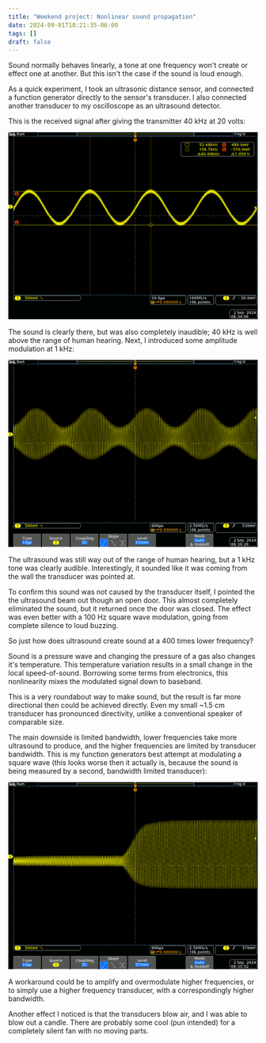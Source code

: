 ```yaml
---
title: "Weekend project: Nonlinear sound propagation"
date: 2024-09-01T18:21:35-06:00
tags: []
draft: false
---
```


Sound normally behaves linearly, a tone at one frequency won't create or effect one at another.
But this isn't the case if the sound is loud enough.

As a quick experiment, I took an ultrasonic distance sensor, and connected a function generator directly to the sensor's transducer.
I also connected another transducer to my oscilloscope as an ultrasound detector.

This is the received signal after giving the transmitter 40 kHz at 20 volts:

![](rx_cw.png)

The sound is clearly there, but was also completely inaudible;
40 kHz is well above the range of human hearing.
Next, I introduced some amplitude modulation at 1 kHz:

![](rx_mod.png)

The ultrasound was still way out of the range of human hearing, but a 1 kHz tone was clearly audible.
Interestingly, it sounded like it was coming from the wall the transducer was pointed at.

To confirm this sound was not caused by the transducer itself, I pointed the the ultrasound beam out though an open door.
This almost completely eliminated the sound, but it returned once the door was closed.
The effect was even better with a 100 Hz square wave modulation, going from complete silence to loud buzzing.

So just how does ultrasound create sound at a 400 times lower frequency?

Sound is a pressure wave and changing the pressure of a gas also changes it's temperature.
This temperature variation results in a small change in the local speed-of-sound.
Borrowing some terms from electronics, this nonlinearity mixes the modulated signal down to baseband.

This is a very roundabout way to make sound, but the result is far more directional then could be achieved directly.
Even my small ~1.5 cm transducer has pronounced directivity, unlike a conventional speaker of comparable size.

The main downside is limited bandwidth, lower frequencies take more ultrasound to produce, and the higher frequencies are limited by transducer bandwidth.
This is my function generators best attempt at modulating a square wave (this looks worse then it actually is, because the sound is being measured by a second, bandwidth limited transducer):

![](rx_sq.png)

A workaround could be to amplify and overmodulate higher frequencies, or to simply use a higher frequency transducer, with a correspondingly higher bandwidth.

Another effect I noticed is that the transducers blow air, and I was able to blow out a candle.
There are probably some cool (pun intended) for a completely silent fan with no moving parts.
